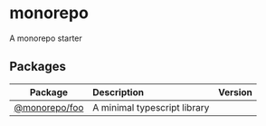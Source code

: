 # monorepo

A monorepo starter

## Packages

| Package       | Description       | Version        |
| ------------- | :---------------- |  :------------ |
| [@monorepo/foo](packages/foo) | A minimal typescript library | |
